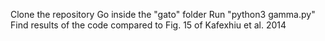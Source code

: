 Clone the repository 
Go inside the "gato" folder 
Run "python3 gamma.py"
Find results of the code compared to Fig. 15 of Kafexhiu et al. 2014
